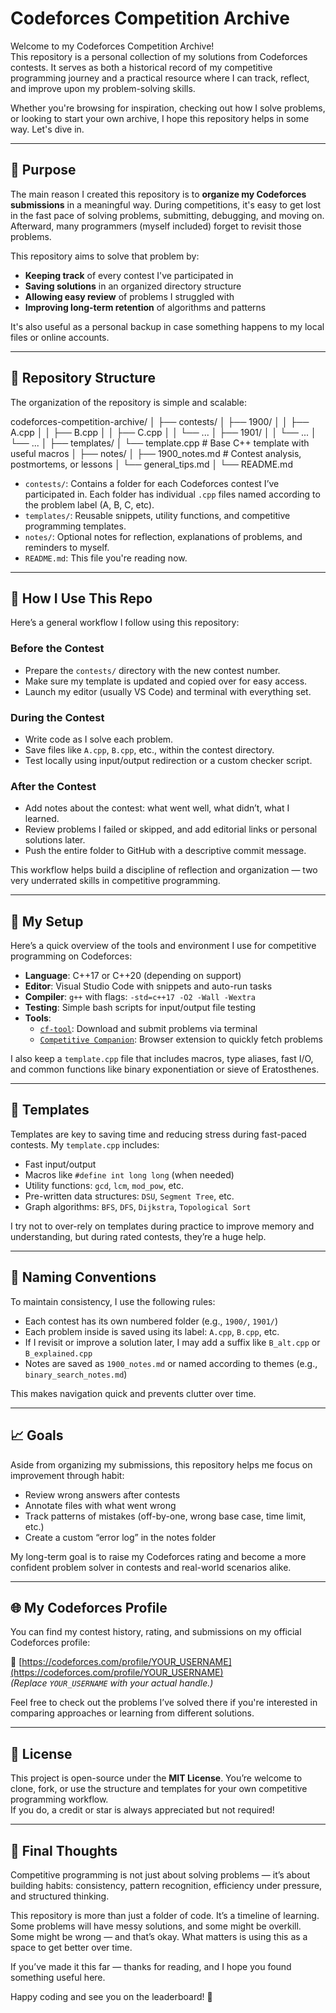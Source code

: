 # Codeforces Competition Archive

Welcome to my Codeforces Competition Archive!  
This repository is a personal collection of my solutions from Codeforces contests. It serves as both a historical record of my competitive programming journey and a practical resource where I can track, reflect, and improve upon my problem-solving skills.

Whether you're browsing for inspiration, checking out how I solve problems, or looking to start your own archive, I hope this repository helps in some way. Let's dive in.

---

## 🚀 Purpose

The main reason I created this repository is to **organize my Codeforces submissions** in a meaningful way. During competitions, it's easy to get lost in the fast pace of solving problems, submitting, debugging, and moving on. Afterward, many programmers (myself included) forget to revisit those problems.

This repository aims to solve that problem by:
- **Keeping track** of every contest I've participated in
- **Saving solutions** in an organized directory structure
- **Allowing easy review** of problems I struggled with
- **Improving long-term retention** of algorithms and patterns

It's also useful as a personal backup in case something happens to my local files or online accounts.

---

## 📁 Repository Structure

The organization of the repository is simple and scalable:

codeforces-competition-archive/ │ ├── contests/ │ ├── 1900/ │ │ ├── A.cpp │ │ ├── B.cpp │ │ ├── C.cpp │ │ └── ... │ ├── 1901/ │ │ └── ... │ └── ... │ ├── templates/ │ └── template.cpp # Base C++ template with useful macros │ ├── notes/ │ ├── 1900_notes.md # Contest analysis, postmortems, or lessons │ └── general_tips.md │ └── README.md


- `contests/`: Contains a folder for each Codeforces contest I’ve participated in. Each folder has individual `.cpp` files named according to the problem label (A, B, C, etc).
- `templates/`: Reusable snippets, utility functions, and competitive programming templates.
- `notes/`: Optional notes for reflection, explanations of problems, and reminders to myself.
- `README.md`: This file you're reading now.

---

## 🧠 How I Use This Repo

Here’s a general workflow I follow using this repository:

### Before the Contest
- Prepare the `contests/` directory with the new contest number.
- Make sure my template is updated and copied over for easy access.
- Launch my editor (usually VS Code) and terminal with everything set.

### During the Contest
- Write code as I solve each problem.
- Save files like `A.cpp`, `B.cpp`, etc., within the contest directory.
- Test locally using input/output redirection or a custom checker script.

### After the Contest
- Add notes about the contest: what went well, what didn’t, what I learned.
- Review problems I failed or skipped, and add editorial links or personal solutions later.
- Push the entire folder to GitHub with a descriptive commit message.

This workflow helps build a discipline of reflection and organization — two very underrated skills in competitive programming.

---

## 🔧 My Setup

Here’s a quick overview of the tools and environment I use for competitive programming on Codeforces:

- **Language**: C++17 or C++20 (depending on support)
- **Editor**: Visual Studio Code with snippets and auto-run tasks
- **Compiler**: `g++` with flags: `-std=c++17 -O2 -Wall -Wextra`
- **Testing**: Simple bash scripts for input/output file testing
- **Tools**:
  - [`cf-tool`](https://github.com/xalanq/cf-tool): Download and submit problems via terminal
  - [`Competitive Companion`](https://github.com/jmerle/competitive-companion): Browser extension to quickly fetch problems

I also keep a `template.cpp` file that includes macros, type aliases, fast I/O, and common functions like binary exponentiation or sieve of Eratosthenes.

---

## 🧰 Templates

Templates are key to saving time and reducing stress during fast-paced contests. My `template.cpp` includes:

- Fast input/output
- Macros like `#define int long long` (when needed)
- Utility functions: `gcd`, `lcm`, `mod_pow`, etc.
- Pre-written data structures: `DSU`, `Segment Tree`, etc.
- Graph algorithms: `BFS`, `DFS`, `Dijkstra`, `Topological Sort`

I try not to over-rely on templates during practice to improve memory and understanding, but during rated contests, they’re a huge help.

---

## 📌 Naming Conventions

To maintain consistency, I use the following rules:

- Each contest has its own numbered folder (e.g., `1900/`, `1901/`)
- Each problem inside is saved using its label: `A.cpp`, `B.cpp`, etc.
- If I revisit or improve a solution later, I may add a suffix like `B_alt.cpp` or `B_explained.cpp`
- Notes are saved as `1900_notes.md` or named according to themes (e.g., `binary_search_notes.md`)

This makes navigation quick and prevents clutter over time.

---

## 📈 Goals

Aside from organizing my submissions, this repository helps me focus on improvement through habit:

- Review wrong answers after contests
- Annotate files with what went wrong
- Track patterns of mistakes (off-by-one, wrong base case, time limit, etc.)
- Create a custom “error log” in the notes folder

My long-term goal is to raise my Codeforces rating and become a more confident problem solver in contests and real-world scenarios alike.

---

## 🌐 My Codeforces Profile

You can find my contest history, rating, and submissions on my official Codeforces profile:

🔗 [https://codeforces.com/profile/YOUR_USERNAME](https://codeforces.com/profile/YOUR_USERNAME)  
_(Replace `YOUR_USERNAME` with your actual handle.)_

Feel free to check out the problems I’ve solved there if you're interested in comparing approaches or learning from different solutions.

---

## 📜 License

This project is open-source under the **MIT License**. You’re welcome to clone, fork, or use the structure and templates for your own competitive programming workflow.  
If you do, a credit or star is always appreciated but not required!

---

## 🧠 Final Thoughts

Competitive programming is not just about solving problems — it’s about building habits: consistency, pattern recognition, efficiency under pressure, and structured thinking.

This repository is more than just a folder of code. It’s a timeline of learning. Some problems will have messy solutions, and some might be overkill. Some might be wrong — and that’s okay. What matters is using this as a space to get better over time.

If you’ve made it this far — thanks for reading, and I hope you found something useful here.

Happy coding and see you on the leaderboard! 🚀
